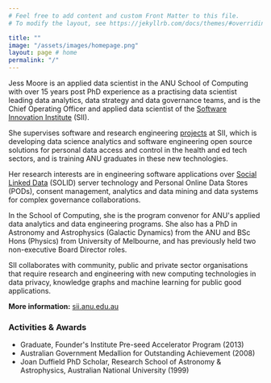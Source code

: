 ```yaml
---
# Feel free to add content and custom Front Matter to this file.
# To modify the layout, see https://jekyllrb.com/docs/themes/#overriding-theme-defaults

title: ""
image: "/assets/images/homepage.png"
layout: page # home
permalink: "/"
---
```



Jess Moore is an applied data scientist in the ANU School of Computing with over 15 years post PhD experience as a practising data scientist leading data analytics, data strategy and data governance teams, and is the Chief Operating Officer and applied data scientist of the [Software Innovation Institute](https://sii.anu.edu.au/index.html) (SII). 

She supervises software and research engineering [projects](https://sii.anu.edu.au/projects.html) at SII, which is developing data science analytics and software engineering open source solutions for personal data access and control in the health and ed tech sectors, and is training ANU graduates in these new technologies. 

Her research interests are in engineering software applications over [Social Linked Data](https://solidproject.org/) (SOLID) server technology and Personal Online Data Stores (PODs), consent management, analytics and data mining and data systems for complex governance collaborations. 

In the School of Computing, she is the program convenor for ANU's applied data analytics and data engineering programs. She also has a PhD in Astronomy and Astrophysics (Galactic Dynamics) from the ANU and BSc Hons (Physics) from University of Melbourne, and has previously held two non-executive Board Director roles.

SII collaborates with community, public and private sector organisations that require research and engineering with new computing technologies in data privacy, knowledge graphs and machine learning for public good applications.

**More information:** [sii.anu.edu.au](https://sii.anu.edu.au)

### Activities & Awards

* Graduate, Founder's Institute Pre-seed Accelerator Program (2013)
* Australian Government Medallion for Outstanding Achievement (2008)
* Joan Duffield PhD Scholar, Research School of Astronomy & Astrophysics, Australian National University (1999)

